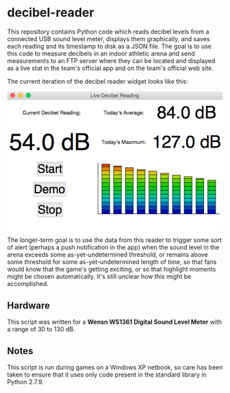 # decibel-reader

This repository contains Python code which reads decibel levels from
a connected USB sound level meter, displays them graphically, and saves
each reading and its timestamp to disk as a JSON file. The goal is to use
this code to measure decibels in an indoor athletic arena and send
measurements to an FTP server where they can be located and displayed as
a live stat in the team's official app and on the team's official web site.

The current iteration of the decibel reader widget looks like this:

![dB reader screenshot](img/decibelviz.png "Screenshot of the decibel reader")

The longer-term goal is to use the data from this reader to trigger some sort
of alert (perhaps a push notification in the app) when the sound level in the
arena exceeds some as-yet-undetermined threshold, or remains above some
threshold for some as-yet-undetermined length of time, so that fans would know
that the game's getting exciting, or so that highlight moments might be chosen
automatically. It's still unclear how this might be accomplished.

## Hardware

This script was written for a **Wensn WS1361 Digital Sound Level Meter**
with a range of 30 to 130 dB.

## Notes

This script is run during games on a Windows XP netbook, so care has been
taken to ensure that it uses only code present in the standard library in
Python 2.7.9.

